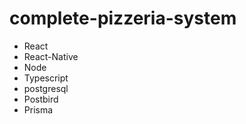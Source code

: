 # complete-pizzeria-system

- React
- React-Native
- Node
- Typescript
- postgresql
- Postbird
- Prisma  
